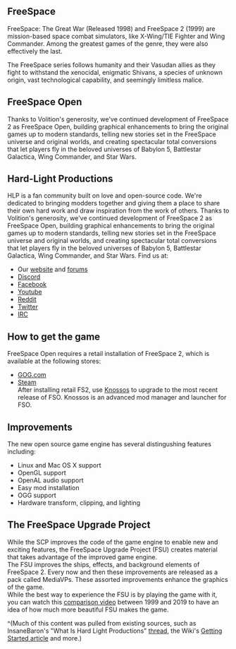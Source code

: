 ## FreeSpace
FreeSpace: The Great War (Released 1998) and FreeSpace 2 (1999) are mission-based space combat simulators, like X-Wing/TIE Fighter and Wing Commander. Among the greatest games of the genre, they were also effectively the last.

The FreeSpace series follows humanity and their Vasudan allies as they fight to withstand the xenocidal, enigmatic Shivans, a species of unknown origin, vast technological capability, and seemingly limitless malice.

## FreeSpace Open
Thanks to Volition's generosity, we've continued development of FreeSpace 2 as FreeSpace Open, building graphical enhancements to bring the original games up to modern standards, telling new stories set in the FreeSpace universe and original worlds, and creating spectacular total conversions that let players fly in the beloved universes of Babylon 5, Battlestar Galactica, Wing Commander, and Star Wars.

## Hard-Light Productions
HLP is a fan community built on love and open-source code. We're dedicated to bringing modders together and giving them a place to share their own hard work and draw inspiration from the work of others. Thanks to Volition's generosity, we've continued development of FreeSpace 2 as FreeSpace Open, building graphical enhancements to bring the original games up to modern standards, telling new stories set in the FreeSpace universe and original worlds, and creating spectacular total conversions that let players fly in the beloved universes of Babylon 5, Battlestar Galactica, Wing Commander, and Star Wars.
Find us at:
 - Our [website](http://www.hard-light.net/) and [forums](http://www.hard-light.net/forums/)
 - [Discord](https://discord.gg/YNVP3WR)
 - [Facebook](https://www.facebook.com/groups/Hardlightproductions/)
 - [Youtube](https://www.youtube.com/channel/UCxKkd609hDtY6yNetR1iT4w)
 - [Reddit](https://www.reddit.com/r/freespace/)
 - [Twitter](https://twitter.com/hardlightpro)
 - [IRC](irc://irc.esper.net/hard-light)


## How to get the game
FreeSpace Open requires a retail installation of FreeSpace 2, which is available at the following stores: 
 - [GOG.com](https://www.gog.com/game/freespace_2)
 - [Steam](https://store.steampowered.com/app/273620/Freespace_2/)  
After installing retail FS2, use [Knossos](https://fsnebula.org/knossos/) to upgrade to the most recent release of FSO. Knossos is an advanced mod manager and launcher for FSO.

## Improvements
The new open source game engine has several distingushing features including:
 - Linux and Mac OS X support
 - OpenGL support
 - OpenAL audio support
 - Easy mod installation
 - OGG support
 - Hardware transform, clipping, and lighting

## The FreeSpace Upgrade Project
While the SCP improves the code of the game engine to enable new and exciting features, the FreeSpace Upgrade Project (FSU) creates material that takes advantage of the improved game engine.  
The FSU improves the ships, effects, and background elements of FreeSpace 2. Every now and then these improvements are released as a pack called MediaVPs. These assorted improvements enhance the graphics of the game.  
While the best way to experience the FSU is by playing the game with it, you can watch this [comparison video](https://www.youtube.com/watch?v=RM1YC_gK-qo) between 1999 and 2019 to have an idea of how much more beautiful FSU makes the game.

^(Much of this content was pulled from existing sources, such as InsaneBaron's "What Is Hard Light Productions" [thread](https://www.hard-light.net/forums/index.php?topic=86650.0), the Wiki's [Getting Started article](https://wiki.hard-light.net/index.php/Getting_started) and more.) 